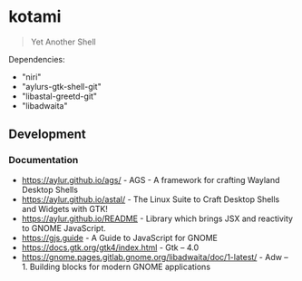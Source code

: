 # kotami

> Yet Another Shell

Dependencies:
- "niri"
- "aylurs-gtk-shell-git"
- "libastal-greetd-git"
- "libadwaita"

## Development

### Documentation

- https://aylur.github.io/ags/ - AGS - A framework for crafting Wayland Desktop Shells
- https://aylur.github.io/astal/ - The Linux Suite to Craft Desktop Shells and Widgets with GTK!
- https://aylur.github.io/README - Library which brings JSX and reactivity to GNOME JavaScript.
- https://gjs.guide - A Guide to JavaScript for GNOME
- https://docs.gtk.org/gtk4/index.html - Gtk – 4.0
- https://gnome.pages.gitlab.gnome.org/libadwaita/doc/1-latest/ - Adw – 1. Building blocks for modern GNOME applications
